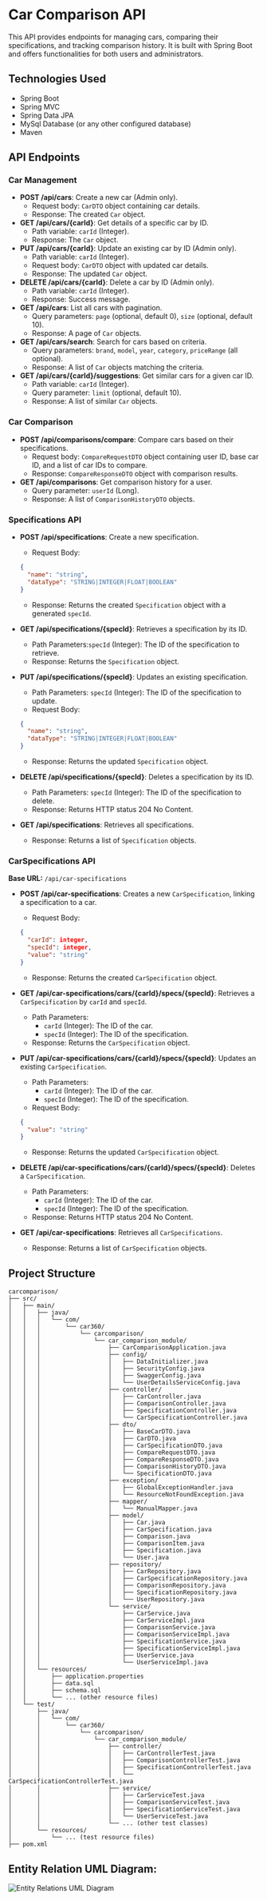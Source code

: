# Car Comparison API

This API provides endpoints for managing cars, comparing their specifications, and tracking comparison history. It is built with Spring Boot and offers functionalities for both users and administrators.

## Technologies Used

* Spring Boot
* Spring MVC
* Spring Data JPA
* MySql Database (or any other configured database)
* Maven

## API Endpoints

### Car Management

* **POST /api/cars**: Create a new car (Admin only).
    * Request body: `CarDTO` object containing car details.
    * Response: The created `Car` object.
* **GET /api/cars/{carId}**: Get details of a specific car by ID.
    * Path variable: `carId` (Integer).
    * Response: The `Car` object.
* **PUT /api/cars/{carId}**: Update an existing car by ID (Admin only).
    * Path variable: `carId` (Integer).
    * Request body: `CarDTO` object with updated car details.
    * Response: The updated `Car` object.
* **DELETE /api/cars/{carId}**: Delete a car by ID (Admin only).
    * Path variable: `carId` (Integer).
    * Response: Success message.
* **GET /api/cars**: List all cars with pagination.
    * Query parameters: `page` (optional, default 0), `size` (optional, default 10).
    * Response: A page of `Car` objects.
* **GET /api/cars/search**: Search for cars based on criteria.
    * Query parameters: `brand`, `model`, `year`, `category`, `priceRange` (all optional).
    * Response: A list of `Car` objects matching the criteria.
* **GET /api/cars/{carId}/suggestions**: Get similar cars for a given car ID.
    * Path variable: `carId` (Integer).
    * Query parameter: `limit` (optional, default 10).
    * Response: A list of similar `Car` objects.

### Car Comparison

* **POST /api/comparisons/compare**: Compare cars based on their specifications.
    * Request body: `CompareRequestDTO` object containing user ID, base car ID, and a list of car IDs to compare.
    * Response: `CompareResponseDTO` object with comparison results.
* **GET /api/comparisons**: Get comparison history for a user.
    * Query parameter: `userId` (Long).
    * Response: A list of `ComparisonHistoryDTO` objects.

### Specifications API

*   **POST /api/specifications**: Create a new specification.
    *   Request Body:

    ```json
    {
      "name": "string",
      "dataType": "STRING|INTEGER|FLOAT|BOOLEAN"
    }
    ```

    *   Response: Returns the created `Specification` object with a generated `specId`.

*   **GET /api/specifications/{specId}**: Retrieves a specification by its ID.
    *   Path Parameters:`specId` (Integer): The ID of the specification to retrieve.
    *   Response: Returns the `Specification` object.

*   **PUT /api/specifications/{specId}**: Updates an existing specification.
    *   Path Parameters: `specId` (Integer): The ID of the specification to update.
    *   Request Body:

    ```json
    {
      "name": "string",
      "dataType": "STRING|INTEGER|FLOAT|BOOLEAN"
    }
    ```

    *   Response: Returns the updated `Specification` object.

*   **DELETE /api/specifications/{specId}**: Deletes a specification by its ID.
    *   Path Parameters: `specId` (Integer): The ID of the specification to delete.
    *   Response: Returns HTTP status 204 No Content.

*   **GET /api/specifications**: Retrieves all specifications.
    *   Response: Returns a list of `Specification` objects.


### CarSpecifications API

**Base URL:** `/api/car-specifications`

*   **POST /api/car-specifications**: Creates a new `CarSpecification`, linking a specification to a car.
    *   Request Body:

    ```json
    {
      "carId": integer,
      "specId": integer,
      "value": "string"
    }
    ```

    *   Response: Returns the created `CarSpecification` object.

*   **GET /api/car-specifications/cars/{carId}/specs/{specId}**: Retrieves a `CarSpecification` by `carId` and `specId`.
    *   Path Parameters:
        *   `carId` (Integer): The ID of the car.
        *   `specId` (Integer): The ID of the specification.
    *   Response: Returns the `CarSpecification` object.

*   **PUT /api/car-specifications/cars/{carId}/specs/{specId}**: Updates an existing `CarSpecification`.
    *   Path Parameters:
        *   `carId` (Integer): The ID of the car.
        *   `specId` (Integer): The ID of the specification.
    *   Request Body:

    ```json
    {
      "value": "string"
    }
    ```

    *   Response: Returns the updated `CarSpecification` object.

*   **DELETE /api/car-specifications/cars/{carId}/specs/{specId}**: Deletes a `CarSpecification`.
    *   Path Parameters:
        *   `carId` (Integer): The ID of the car.
        *   `specId` (Integer): The ID of the specification.
    *   Response: Returns HTTP status 204 No Content.

*   **GET /api/car-specifications**: Retrieves all `CarSpecifications`.
    *   Response: Returns a list of `CarSpecification` objects.


## Project Structure

```
carcomparison/
├── src/
│   ├── main/
│   │   ├── java/
│   │   │   └── com/
│   │   │       └── car360/
│   │   │           └── carcomparison/
│   │   │               └── car_comparison_module/
│   │   │                   ├── CarComparisonApplication.java
│   │   │                   ├── config/
│   │   │                   │   ├── DataInitializer.java
│   │   │                   │   ├── SecurityConfig.java
│   │   │                   │   ├── SwaggerConfig.java
│   │   │                   │   └── UserDetailsServiceConfig.java
│   │   │                   ├── controller/
│   │   │                   │   ├── CarController.java
│   │   │                   │   ├── ComparisonController.java
│   │   │                   │   ├── SpecificationController.java
│   │   │                   │   └── CarSpecificationController.java
│   │   │                   ├── dto/
│   │   │                   │   ├── BaseCarDTO.java
│   │   │                   │   ├── CarDTO.java
│   │   │                   │   ├── CarSpecificationDTO.java
│   │   │                   │   ├── CompareRequestDTO.java
│   │   │                   │   ├── CompareResponseDTO.java
│   │   │                   │   ├── ComparisonHistoryDTO.java
│   │   │                   │   └── SpecificationDTO.java
│   │   │                   ├── exception/
│   │   │                   │   ├── GlobalExceptionHandler.java
│   │   │                   │   └── ResourceNotFoundException.java
│   │   │                   ├── mapper/
│   │   │                   │   └── ManualMapper.java
│   │   │                   ├── model/
│   │   │                   │   ├── Car.java
│   │   │                   │   ├── CarSpecification.java
│   │   │                   │   ├── Comparison.java
│   │   │                   │   ├── ComparisonItem.java
│   │   │                   │   ├── Specification.java
│   │   │                   │   └── User.java
│   │   │                   ├── repository/
│   │   │                   │   ├── CarRepository.java
│   │   │                   │   ├── CarSpecificationRepository.java
│   │   │                   │   ├── ComparisonRepository.java
│   │   │                   │   ├── SpecificationRepository.java
│   │   │                   │   └── UserRepository.java
│   │   │                   └── service/
│   │   │                       ├── CarService.java
│   │   │                       ├── CarServiceImpl.java
│   │   │                       ├── ComparisonService.java
│   │   │                       ├── ComparisonServiceImpl.java
│   │   │                       ├── SpecificationService.java
│   │   │                       ├── SpecificationServiceImpl.java
│   │   │                       ├── UserService.java
│   │   │                       └── UserServiceImpl.java
│   │   └── resources/
│   │       ├── application.properties
│   │       ├── data.sql
│   │       ├── schema.sql
│   │       └── ... (other resource files)
│   └── test/
│       ├── java/
│       │   └── com/
│       │       └── car360/
│       │           └── carcomparison/
│       │               └── car_comparison_module/
│       │                   ├── controller/
│       │                   │   ├── CarControllerTest.java
│       │                   │   ├── ComparisonControllerTest.java
│       │                   │   ├── SpecificationControllerTest.java
│       │                   │   └── CarSpecificationControllerTest.java
│       │                   ├── service/
│       │                   │   ├── CarServiceTest.java
│       │                   │   ├── ComparisonServiceTest.java
│       │                   │   ├── SpecificationServiceTest.java
│       │                   │   └── UserServiceTest.java
│       │                   └── ... (other test classes)
│       └── resources/
│           └── ... (test resource files)
├── pom.xml
```

## Entity Relation UML Diagram:

![Entity Relations UML Diagram](image/Model-relationship-uml.png)